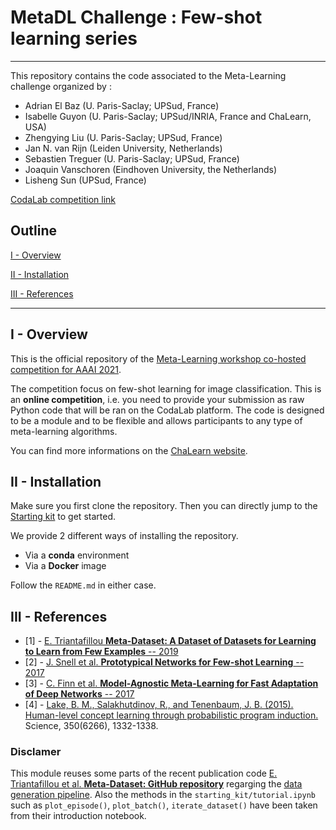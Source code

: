 

# MetaDL Challenge : Few-shot learning series
---
This repository contains the code associated to the Meta-Learning challenge organized by :
- Adrian El Baz (U. Paris-Saclay; UPSud, France)
- Isabelle Guyon (U. Paris-Saclay; UPSud/INRIA, France and ChaLearn, USA)
- Zhengying Liu (U. Paris-Saclay; UPSud, France)
- Jan N. van Rijn (Leiden University, Netherlands)
- Sebastien Treguer (U. Paris-Saclay; UPSud, France)
- Joaquin Vanschoren (Eindhoven University, the Netherlands)
- Lisheng Sun (UPSud, France)

[CodaLab competition link](https://competitions.codalab.org/competitions/26638#learn_the_details)

## Outline 
[I - Overview](#i---overview)

[II - Installation](#ii---installation)

[III - References](#iii---references)

---

## I - Overview
This is the official repository of the [Meta-Learning workshop co-hosted competition for AAAI 2021](https://aaai.org/Conferences/AAAI-21/ws21workshops/#ws18). 

The competition focus on few-shot learning for image classification. This is an **online competition**, i.e. you need to provide your submission as raw Python code that will be ran on the CodaLab platform. The code is designed to be a module and to be flexible and allows participants to any type of meta-learning algorithms.

You can find more informations on the [ChaLearn website](https://metalearning.chalearn.org/).

## II - Installation

Make sure you first clone the repository. Then you can directly jump to the [Starting kit](starting_kit/README.md) to get started.

We provide 2 different ways of installing the repository.
* Via a **conda** environment
* Via a **Docker** image

Follow the <code>README.md</code> in either case.


## III - References

* [1] - [E. Triantafillou **Meta-Dataset: A Dataset of Datasets for Learning to Learn from Few Examples** -- 2019](https://arxiv.org/pdf/1903.03096)
* [2] - [J. Snell et al. **Prototypical Networks for Few-shot Learning** -- 2017](https://arxiv.org/pdf/1703.05175)
* [3] - [C. Finn et al. **Model-Agnostic Meta-Learning for Fast Adaptation of Deep Networks** -- 2017](https://arxiv.org/pdf/1703.03400)
* [4] - [Lake, B. M., Salakhutdinov, R., and Tenenbaum, J. B. (2015). Human-level concept learning through probabilistic program induction.](http://www.sciencemag.org/content/350/6266/1332.short) Science, 350(6266), 1332-1338.
### Disclamer
This module reuses some parts of the recent publication code [E. Triantafillou et al. **Meta-Dataset: GitHub repository**](https://github.com/google-research/meta-dataset) regarging the <u>data generation pipeline</u>. Also the methods in the <code>starting_kit/tutorial.ipynb</code> such as <code>plot_episode()</code>, <code>plot_batch()</code>, <code>iterate_dataset()</code> have been taken from their introduction notebook.
